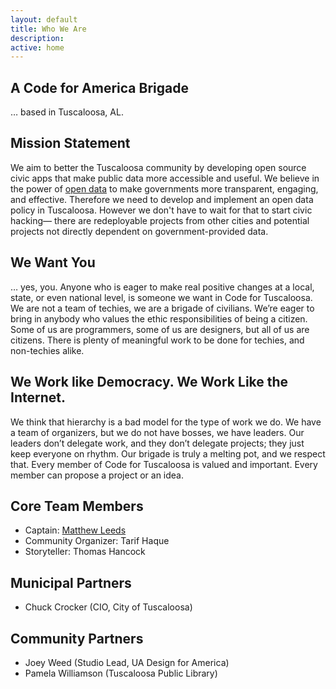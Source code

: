 ```yaml
---
layout: default
title: Who We Are
description:
active: home
---
```


A Code for America Brigade
--------------------------

… based in Tuscaloosa, AL.


Mission Statement
-----------------

We aim to better the Tuscaloosa community by developing open source civic apps that make public data more accessible and useful. We believe in the power of [open data](https://okfn.org/opendata/) to make governments more transparent, engaging, and effective. Therefore we need to develop and implement an open data policy in Tuscaloosa. However we don't have to wait for that to start civic hacking&mdash; there are redeployable projects from other cities and potential projects not directly dependent on government-provided data.

We Want You
-----------

… yes, you. Anyone who is eager to make real positive changes at a local, state, or even national level, is someone we want in Code for Tuscaloosa. We are not a team of techies, we are a brigade of civilians. We’re eager to bring in anybody who values the ethic responsibilities of being a citizen. Some of us are programmers, some of us are designers, but all of us are citizens. There is plenty of meaningful work to be done for techies, and non-techies alike.


We Work like Democracy. We Work Like the Internet.
--------------------------------------------------

We think that hierarchy is a bad model for the type of work we do. We have a team of organizers, but we do not have bosses, we have leaders. Our leaders don’t delegate work, and they don’t delegate projects; they just keep everyone on rhythm. Our brigade is truly a melting pot, and we respect that. Every member of Code for Tuscaloosa is valued and important. Every member can propose a project or an idea.


Core Team Members
-----------------

- Captain: <a href="mailto:mwl458@gmail.com">Matthew Leeds</a>
- Community Organizer: Tarif Haque
- Storyteller: Thomas Hancock


Municipal Partners
------------------

- Chuck Crocker (CIO, City of Tuscaloosa)


Community Partners
------------------

- Joey Weed (Studio Lead, UA Design for America)
- Pamela Williamson (Tuscaloosa Public Library)
